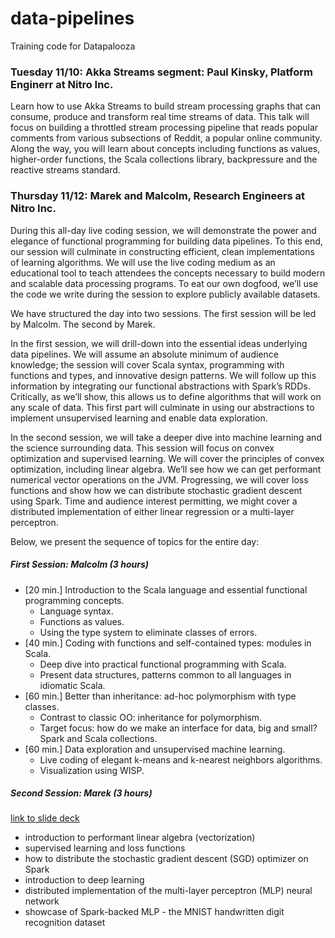 # data-pipelines
Training code for Datapalooza


### Tuesday 11/10: Akka Streams segment: Paul Kinsky, Platform Enginerr at Nitro Inc.
Learn how to use Akka Streams to build stream processing graphs that can consume, produce and transform real time streams of data. This talk will focus on building a throttled stream processing pipeline that reads popular comments from various subsections of Reddit, a popular online community. Along the way, you will learn about concepts including functions as values, higher-order functions, the Scala collections library, backpressure and the reactive streams standard.

### Thursday 11/12: Marek and Malcolm, Research Engineers at Nitro Inc.

During this all-day live coding session, we will demonstrate the power and elegance of functional programming for building data pipelines. To this end, our session will culminate in constructing efficient, clean implementations of learning algorithms. We will use the live coding medium as an educational tool to teach attendees the concepts necessary to build modern and scalable data processing programs. To eat our own dogfood, we’ll use the code we write during the session to explore publicly available datasets.

We have structured the day into two sessions. The first session will be led by Malcolm. The second by Marek.

In the first session, we will drill-down into the essential ideas underlying data pipelines. We will assume an absolute minimum of audience knowledge; the session will cover Scala syntax, programming with functions and types, and innovative design patterns. We will follow up this information by integrating our functional abstractions with Spark’s RDDs. Critically, as we’ll show, this allows us to define algorithms that will work on any scale of data. This first part will culminate in using our abstractions to implement unsupervised learning and enable data exploration.

In the second session, we will take a deeper dive into machine learning and the science surrounding data. This session will focus on convex optimization and supervised learning. We will cover the principles of convex optimization, including linear algebra. We’ll see how we can get performant numerical vector operations on the JVM. Progressing, we will cover loss functions and show how we can distribute stochastic gradient descent using Spark. Time and audience interest permitting, we might cover a distributed implementation of either linear regression or a multi-layer perceptron.

Below, we present the sequence of topics for the entire day:

##### First Session: Malcolm (3 hours)
* [20 min.] Introduction to the Scala language and essential functional programming concepts.
  * Language syntax.
  * Functions as values.
  * Using the type system to eliminate classes of errors.
* [40 min.] Coding with functions and self-contained types: modules in Scala.
  * Deep dive into practical functional programming with Scala.
  * Present data structures, patterns common to all languages in idiomatic Scala.
* [60 min.] Better than inheritance: ad-hoc polymorphism with type classes.
  * Contrast to classic OO: inheritance for polymorphism.
  * Target focus: how do we make an interface for data, big and small? Spark and Scala collections.
* [60 min.] Data exploration and unsupervised machine learning.
  * Live coding of elegant k-means and k-nearest neighbors algorithms.
  * Visualization using WISP.

##### Second Session: Marek (3 hours)
[link to slide deck](https://docs.google.com/presentation/d/1KLaZXPkmN9aJIRM-r9W4lMh3cKLLmA2BM-sOH_3A5YA/edit?usp=sharing)
* introduction to performant linear algebra (vectorization)
* supervised learning and loss functions 
* how to distribute the stochastic gradient descent (SGD) optimizer on Spark
* introduction to deep learning
* distributed implementation of the multi-layer perceptron (MLP) neural network
* showcase of Spark-backed MLP - the MNIST handwritten digit recognition dataset
